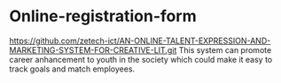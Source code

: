 # Online-registration-form 
https://github.com/zetech-ict/AN-ONLINE-TALENT-EXPRESSION-AND-MARKETING-SYSTEM-FOR-CREATIVE-LIT.git
This system can promote career anhancement to youth in the society which could make it easy to track goals and match employees.
